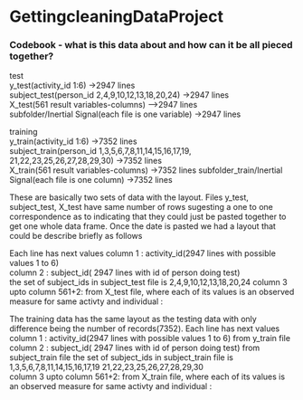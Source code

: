 # GettingcleaningDataProject
### Codebook - what is this data about and how can it be all pieced together?

test	
     y_test(activity_id 1:6)                                                    ->2947 lines	
     subject_test(person_id  2,4,9,10,12,13,18,20,24)                           ->2947 lines	
     X_test(561 result variables-columns)                                       –>2947 lines	
     subfolder/Inertial Signal(each file is one variable)                       ->2947 lines

training	
     y_train(activity_id 1:6)                                                   ->7352 lines	
     subject_train(person_id 1,3,5,6,7,8,11,14,15,16,17,19,
                                                    21,22,23,25,26,27,28,29,30) ->7352 lines	
     X_train(561 result variables-columns)                                      ->7352 lines
     subfolder_train/Inertial Signal(each file is one column)                   ->7352 lines

These are basically two sets of data with the layout.  Files y_test, subject_test, X_test have
same number of rows sugesting a one to one correspondence as to indicating that they could just
be pasted together to get one whole data frame. Once the date is pasted we had a layout that 
could be describe briefly as follows

Each line has next values
column 1                  : activity_id(2947 lines with possible values 1 to 6)  
column 2                  : subject_id( 2947 lines with id of person doing test)  
                           the set of subject_ids in subject_test file is 2,4,9,10,12,13,18,20,24
column 3 upto column 561+2: from X_test file, where each of its values is an observed measure for same activty and individual  :

The training data has the same layout as the testing data with only difference being the number of records(7352).
Each line has next values
column 1                  : activity_id(2947 lines with possible values 1 to 6)  from y_train file
column 2                  : subject_id( 2947 lines with id of person doing test) from subject_train file 
                        the set of subject_ids in subject_train file is 1,3,5,6,7,8,11,14,15,16,17,19
                                                                             21,22,23,25,26,27,28,29,30  
column 3 upto column 561+2: from X_train file, where each of its values is an observed measure for same activty and individual  :




